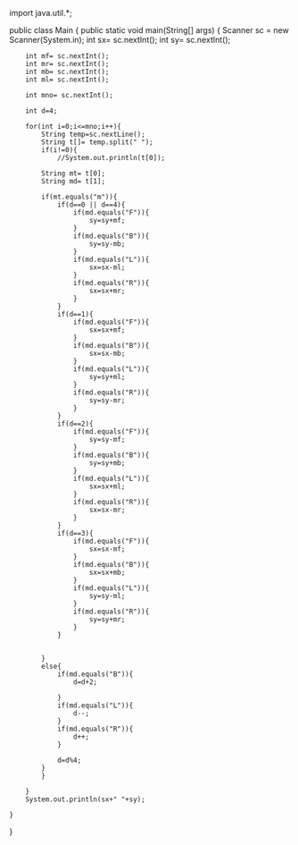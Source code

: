 import java.util.*;


public class Main {
    public static void main(String[] args) {
        Scanner sc = new Scanner(System.in);
        int sx= sc.nextInt();
        int sy= sc.nextInt();
        
        int mf= sc.nextInt();
        int mr= sc.nextInt();
        int mb= sc.nextInt();
        int ml= sc.nextInt();
     
        int mno= sc.nextInt();
        
        int d=4;
        
        for(int i=0;i<=mno;i++){
            String temp=sc.nextLine();
            String t[]= temp.split(" ");
            if(i!=0){
                //System.out.println(t[0]);
        
            String mt= t[0];
            String md= t[1];
                    
            if(mt.equals("m")){
                if(d==0 || d==4){
                    if(md.equals("F")){
                        sy=sy+mf;
                    }
                    if(md.equals("B")){
                        sy=sy-mb;
                    }
                    if(md.equals("L")){
                        sx=sx-ml;
                    }                
                    if(md.equals("R")){
                        sx=sx+mr;
                    }
                }
                if(d==1){
                    if(md.equals("F")){
                        sx=sx+mf;
                    }
                    if(md.equals("B")){
                        sx=sx-mb;
                    }
                    if(md.equals("L")){
                        sy=sy+ml;
                    }                
                    if(md.equals("R")){
                        sy=sy-mr;
                    }
                }                
                if(d==2){
                    if(md.equals("F")){
                        sy=sy-mf;
                    }
                    if(md.equals("B")){
                        sy=sy+mb;
                    }
                    if(md.equals("L")){
                        sx=sx+ml;
                    }                
                    if(md.equals("R")){
                        sx=sx-mr;
                    }
                }                
                if(d==3){
                    if(md.equals("F")){
                        sx=sx-mf;
                    }
                    if(md.equals("B")){
                        sx=sx+mb;
                    }
                    if(md.equals("L")){
                        sy=sy-ml;
                    }                
                    if(md.equals("R")){
                        sy=sy+mr;
                    }
                }         
             
      
            }
            else{
                if(md.equals("B")){
                    d=d+2;
                  
                }
                if(md.equals("L")){
                    d--;
                }                
                if(md.equals("R")){
                    d++;
                }    
          
                d=d%4;
            }
            }
         
        }
        System.out.println(sx+" "+sy);
    
    }
}
